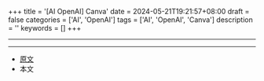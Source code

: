 +++
title = '[AI OpenAI] Canva'
date = 2024-05-21T19:21:57+08:00
draft = false
categories = ['AI', 'OpenAI']
tags = ['AI', 'OpenAI', 'Canva']
description = ''
keywords = []
+++

---

---

- [原文](https://openai.com/index/canva/)
- 本文
    <!-- - [博客 - 从零开始学AI](...) -->
    <!-- - [微信 - 从零开始学AI](...) -->
    <!-- - [CSDN - 从零开始学AI](...) -->
    <!-- - [掘金 - 从零开始学AI](...) -->
    <!-- - [知乎 - 从零开始学AI](...) -->
    <!-- - [阿里云 - 从零开始学AI](...) -->
    <!-- - [腾讯云 - 从零开始学AI](...) -->
